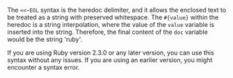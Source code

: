 The `<<~EOL` syntax is the heredoc delimiter, and it allows the enclosed text to be treated as a string with preserved whitespace. The `#{value}` within the heredoc is a string interpolation, where the value of the `value` variable is inserted into the string. Therefore, the final content of the `doc` variable would be the string 'ruby'.

If you are using Ruby version 2.3.0 or any later version, you can use this syntax without any issues. If you are using an earlier version, you might encounter a syntax error.
